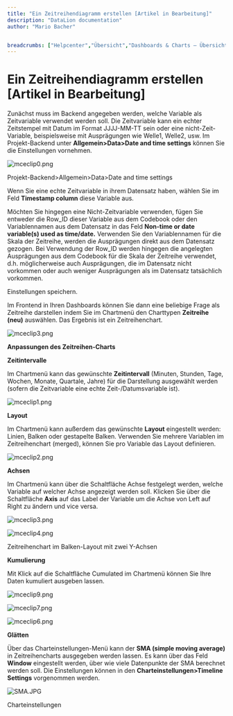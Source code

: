 ```yaml
---
title: "Ein Zeitreihendiagramm erstellen [Artikel in Bearbeitung]"
description: "DataLion documentation"
author: "Mario Bacher"


breadcrumbs: ["Helpcenter","Übersicht","Dashboards & Charts – Übersicht & Anleitungen"]
---
```


# Ein Zeitreihendiagramm erstellen [Artikel in Bearbeitung]

Zunächst muss im Backend angegeben werden, welche Variable als Zeitvariable verwendet werden soll. Die Zeitvariable kann ein echter Zeitstempel mit Datum im Format JJJJ-MM-TT sein oder eine nicht-Zeit-Variable, beispielsweise mit Ausprägungen wie Welle1, Welle2, usw. Im Projekt-Backend unter **Allgemein>Data>Date and time settings** können Sie die Einstellungen vornehmen. 

![mceclip0.png](/img/83067078.png)

Projekt-Backend>Allgemein>Data>Date and time settings

Wenn Sie eine echte Zeitvariable in ihrem Datensatz haben, wählen Sie im Feld **Timestamp column** diese Variable aus. 

Möchten Sie hingegen eine Nicht-Zeitvariable verwenden, fügen Sie entweder die Row\_ID dieser Variable aus dem Codebook oder den Variablennamen aus dem Datensatz in das Feld **Non-time or date variable(s) used as time/date.** Verwenden Sie den Variablennamen für die Skala der Zeitreihe, werden die Ausprägungen direkt aus dem Datensatz gezogen. Bei Verwendung der Row\_ID werden hingegen die angelegten Ausprägungen aus dem Codebook für die Skala der Zeitreihe verwendet, d.h. möglicherweise auch Ausprägungen, die im Datensatz nicht vorkommen oder auch weniger Ausprägungen als im Datensatz tatsächlich vorkommen. 

Einstellungen speichern. 

Im Frontend in Ihren Dashboards können Sie dann eine beliebige Frage als Zeitreihe darstellen indem Sie im Chartmenü den Charttypen **Zeitreihe (neu)** auswählen. Das Ergebnis ist ein Zeitreihenchart.

![mceclip3.png](/img/83067085.png)

**Anpassungen des Zeitreihen-Charts**

**Zeitintervalle**

Im Chartmenü kann das gewünschte **Zeitintervall** (Minuten, Stunden, Tage, Wochen, Monate, Quartale, Jahre) für die Darstellung ausgewählt werden (sofern die Zeitvariable eine echte Zeit-/Datumsvariable ist).

![mceclip1.png](/img/83067091.png)

**Layout**

Im Chartmenü kann außerdem das gewünschte **Layout** eingestellt werden: Linien, Balken oder gestapelte Balken. Verwenden Sie mehrere Variablen im Zeitreihenchart (merged), können Sie pro Variable das Layout definieren. 

![mceclip2.png](/img/83067097.png)

**Achsen**

Im Chartmenü kann über die Schaltfläche Achse festgelegt werden, welche Variable auf welcher Achse angezeigt werden soll. Klicken Sie über die Schaltfläche **Axis** auf das Label der Variable um die Achse von Left auf Right zu ändern und vice versa. 

![mceclip3.png](/img/83067085.png)

![mceclip4.png](/img/83067114.png)

Zeitreihenchart im Balken-Layout mit zwei Y-Achsen

**Kumulierung**

Mit Klick auf die Schaltfläche Cumulated im Chartmenü können Sie Ihre Daten kumuliert ausgeben lassen.

![mceclip9.png](/img/83067120.png)

![mceclip7.png](/img/83067126.png)

![mceclip6.png](/img/83067139.png)

**Glätten**

Über das Charteinstellungen-Menü kann der **SMA (simple moving average)** in Zeitreihencharts ausgegeben werden lassen. Es kann über das Feld **Window** eingestellt werden, über wie viele Datenpunkte der SMA berechnet werden soll. Die Einstellungen können in den **Charteinstellungen>Timeline Settings** vorgenommen werden.

![SMA.JPG](/img/83067132.jpg)

Charteinstellungen
